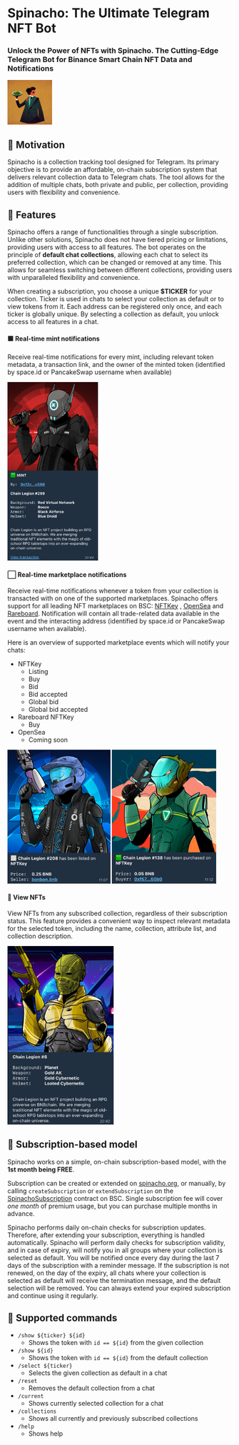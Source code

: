 # Spinacho: The Ultimate Telegram NFT Bot

### Unlock the Power of NFTs with Spinacho. The Cutting-Edge Telegram Bot for Binance Smart Chain NFT Data and Notifications

<img src="spinacho.png" width="100" height="100" alt="Spinacho"/>

## 🧠 Motivation

Spinacho is a collection tracking tool designed for Telegram. Its primary objective is to provide an affordable,
on-chain subscription system that delivers relevant collection data to Telegram chats. The tool allows for the addition
of multiple chats, both private and public, per collection, providing users with flexibility and convenience.

## 🚀 Features

Spinacho offers a range of functionalities through a single subscription. Unlike other solutions, Spinacho does not have
tiered pricing or limitations, providing users with access to all features. The bot operates on the principle of
**default chat collections**, allowing each chat to select its preferred collection, which can be changed or removed at
any time. This allows for seamless switching between different collections, providing users with unparalleled
flexibility and convenience.

When creating a subscription, you choose a unique **$TICKER** for your collection. Ticker is used in chats to select
your collection as default or to view tokens from it. Each address can be registered only once, and each ticker is
globally unique. By selecting a collection as default, you unlock access to all features in a chat.

#### 🟩 Real-time mint notifications

Receive real-time notifications for every mint, including relevant token metadata, a transaction link, and the owner of
the minted token (identified by space.id or PancakeSwap username when available)

<img src="mint.png" height="400" alt="Mint notification">

#### ⬜️ Real-time marketplace notifications

Receive real-time notifications whenever a token from your collection is transacted with on one of the supported
marketplaces. Spinacho offers support for all leading NFT marketplaces on BSC: [NFTKey](https://nftkey.app)
, [OpenSea](https://opensea.io) and [Rareboard](https://rareboard.com). Notification will contain all trade-related data
available in the event and the interacting address (identified by space.id or PancakeSwap username when available).

Here is an overview of supported marketplace events which will notify your chats:

- NFTKey
    - Listing
    - Buy
    - Bid
    - Bid accepted
    - Global bid
    - Global bid accepted
- Rareboard NFTKey
    - Buy
- OpenSea
    - Coming soon

<img src="listing.png" height="300px" alt="Listing notification">
<img src="buy.png" height="300px" alt="Buy notification">

#### 👀 View NFTs

View NFTs from any subscribed collection, regardless of their subscription status. This feature provides a convenient
way to inspect relevant metadata for the selected token, including the name, collection, attribute list, and collection
description.

<img src="show.png" height="400px" alt="Show command">

## 💸 Subscription-based model

Spinacho works on a simple, on-chain subscription-based model, with the **1st month being FREE**.

Subscription can be created or extended on [spinacho.org](https://spinacho.org), or manually, by
calling `createSubscription` or `extendSubscription` on
the [SpinachoSubscription](https://bscscan.com/address/0x210BBC42561d440c20eF1f833F62D17894c29Af0)
contract on BSC. Single subscription fee will cover _one month_ of premium usage, but you can purchase multiple months
in advance.

Spinacho performs daily on-chain checks for subscription updates. Therefore, after extending your subscription,
everything is handled automatically. Spinacho will perform daily checks for subscription validity, and in case of
expiry, will notify you in all groups where your collection is selected as default. You will be notified once every day
during the last 7 days of the subscription with a reminder message. If the subscription is not renewed, on the day of
the expiry, all chats where your collection is selected as default will receive the termination message, and the default
selection will be removed. You can always extend your expired subscription and continue using it regularly.

## 💬 Supported commands

- `/show ${ticker} ${id}`
    - Shows the token with `id == ${id}` from the given collection
- `/show ${id}`
    - Shows the token with `id == ${id}` from the default collection
- `/select ${ticker}`
    - Selects the given collection as default in a chat
- `/reset`
    - Removes the default collection from a chat
- `/current`
    - Shows currently selected collection for a chat
- `/collections`
    - Shows all currently and previously subscribed collections
- `/help`
    - Shows help
